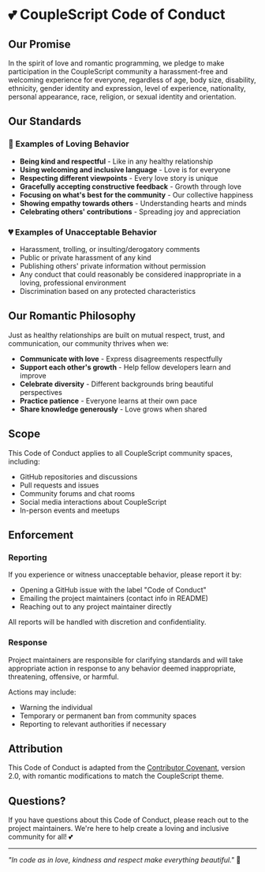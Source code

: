 # 💕 CoupleScript Code of Conduct

## Our Promise

In the spirit of love and romantic programming, we pledge to make participation in the CoupleScript community a harassment-free and welcoming experience for everyone, regardless of age, body size, disability, ethnicity, gender identity and expression, level of experience, nationality, personal appearance, race, religion, or sexual identity and orientation.

## Our Standards

### 💖 Examples of Loving Behavior

- **Being kind and respectful** - Like in any healthy relationship
- **Using welcoming and inclusive language** - Love is for everyone
- **Respecting different viewpoints** - Every love story is unique
- **Gracefully accepting constructive feedback** - Growth through love
- **Focusing on what's best for the community** - Our collective happiness
- **Showing empathy towards others** - Understanding hearts and minds
- **Celebrating others' contributions** - Spreading joy and appreciation

### 💔 Examples of Unacceptable Behavior

- Harassment, trolling, or insulting/derogatory comments
- Public or private harassment of any kind
- Publishing others' private information without permission
- Any conduct that could reasonably be considered inappropriate in a loving, professional environment
- Discrimination based on any protected characteristics

## Our Romantic Philosophy

Just as healthy relationships are built on mutual respect, trust, and communication, our community thrives when we:

- **Communicate with love** - Express disagreements respectfully
- **Support each other's growth** - Help fellow developers learn and improve
- **Celebrate diversity** - Different backgrounds bring beautiful perspectives
- **Practice patience** - Everyone learns at their own pace
- **Share knowledge generously** - Love grows when shared

## Scope

This Code of Conduct applies to all CoupleScript community spaces, including:
- GitHub repositories and discussions
- Pull requests and issues
- Community forums and chat rooms
- Social media interactions about CoupleScript
- In-person events and meetups

## Enforcement

### Reporting

If you experience or witness unacceptable behavior, please report it by:
- Opening a GitHub issue with the label "Code of Conduct"
- Emailing the project maintainers (contact info in README)
- Reaching out to any project maintainer directly

All reports will be handled with discretion and confidentiality.

### Response

Project maintainers are responsible for clarifying standards and will take appropriate action in response to any behavior deemed inappropriate, threatening, offensive, or harmful.

Actions may include:
- Warning the individual
- Temporary or permanent ban from community spaces
- Reporting to relevant authorities if necessary

## Attribution

This Code of Conduct is adapted from the [Contributor Covenant](https://www.contributor-covenant.org/), version 2.0, with romantic modifications to match the CoupleScript theme.

## Questions?

If you have questions about this Code of Conduct, please reach out to the project maintainers. We're here to help create a loving and inclusive community for all! 💕

---

*"In code as in love, kindness and respect make everything beautiful."* 💖
